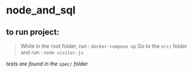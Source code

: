 # node_and_sql

## to run project:

> While in the root folder, run : `docker-compose up`
> Go to the `src/` folder and run :  `node visitor.js`

_tests are found in the `spec/` folder_
